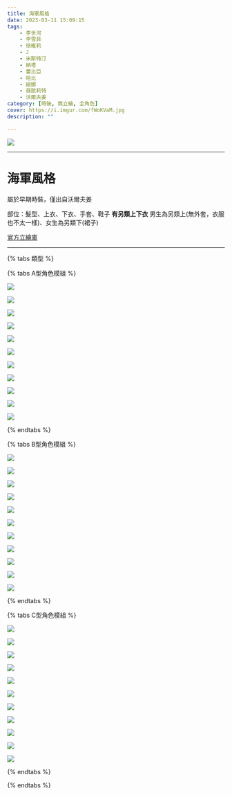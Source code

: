 ```yaml
---
title: 海軍風格
date: 2023-03-11 15:09:15
tags:
    - 李世河
    - 李雪菲
    - 徐維莉
    - J
    - 米斯特汀
    - 納塔
    - 蕾比亞
    - 哈比
    - 緹娜
    - 薇歐莉特
    - 沃爾夫姜
category: [時裝, 無立繪, 全角色]
cover: https://i.imgur.com/fWoKVaM.jpg
description: ""

---
```


![](https://i.imgur.com/fWoKVaM.jpg)

---

# 海軍風格

屬於早期時裝，僅出自沃爾夫姜

部位：髮型、上衣、下衣、手套、鞋子
**有另類上下衣**
男生為另類上(無外套，衣服也不太一樣)、女生為另類下(裙子)

[官方立繪庫](https://closers.nexon.com/Pds/FanSiteKit)

---

{% tabs 類型 %}
<!-- tab 模組A型-->
{% tabs A型角色模組 %}
<!-- tab 李世河(Seha)-->
[![](https://i.imgur.com/SYIinul.png)](https://i.imgur.com/SYIinul.png)
<!-- endtab -->
<!-- tab 李雪菲(Seulbi)-->
[![](https://i.imgur.com/nq3WaA4.png)](https://i.imgur.com/nq3WaA4.png)
<!-- endtab -->
<!-- tab 徐維莉(Yuri)-->
[![](https://i.imgur.com/3LsiRbN.png)](https://i.imgur.com/3LsiRbN.png)
<!-- endtab -->
<!-- tab J-->
[![](https://i.imgur.com/17Dei3C.png)](https://i.imgur.com/17Dei3C.png)
<!-- endtab -->
<!-- tab 米斯特汀(Tein)-->
[![](https://i.imgur.com/RdrSxBJ.png)](https://i.imgur.com/RdrSxBJ.png)
<!-- endtab -->
<!-- tab 納塔(Nata)-->
[![](https://i.imgur.com/S6M4XWf.png)](https://i.imgur.com/S6M4XWf.png)
<!-- endtab -->
<!-- tab 蕾比雅(Levia)-->
[![](https://i.imgur.com/HAtTIVD.png)](https://i.imgur.com/HAtTIVD.png)
<!-- endtab -->
<!-- tab 哈比(Harpy)-->
[![](https://i.imgur.com/D87aE4s.png)](https://i.imgur.com/D87aE4s.png)
<!-- endtab -->
<!-- tab 緹娜(Tina)-->
[![](https://i.imgur.com/B5RfDgL.png)](https://i.imgur.com/B5RfDgL.png)
<!-- endtab -->
<!-- tab 薇歐莉特(Violet)-->
[![](https://i.imgur.com/rSNa45G.png)](https://i.imgur.com/rSNa45G.png)
<!-- endtab -->
<!-- tab 沃爾夫姜(Wolfgang)-->
[![](https://i.imgur.com/5OYuoS9.png)](https://i.imgur.com/5OYuoS9.png)
<!-- endtab -->
{% endtabs %}
<!-- endtab -->

<!-- tab 模組B型-->
{% tabs B型角色模組 %}
<!-- tab 李世河(Seha)-->
[![](https://i.imgur.com/98NjOJw.png)](https://i.imgur.com/98NjOJw.png)
<!-- endtab -->
<!-- tab 李雪菲(Seulbi)-->
[![](https://i.imgur.com/4hmgy67.png)](https://i.imgur.com/4hmgy67.png)
<!-- endtab -->
<!-- tab 徐維莉(Yuri)-->
[![](https://i.imgur.com/LtEpsYP.png)](https://i.imgur.com/LtEpsYP.png)
<!-- endtab -->
<!-- tab J-->
[![](https://i.imgur.com/MUc5IRk.png)](https://i.imgur.com/MUc5IRk.png)
<!-- endtab -->
<!-- tab 米斯特汀(Tein)-->
[![](https://i.imgur.com/CVRZsQX.png)](https://i.imgur.com/CVRZsQX.png)
<!-- endtab -->
<!-- tab 納塔(Nata)-->
[![](https://i.imgur.com/SBgDNeh.png)](https://i.imgur.com/SBgDNeh.png)
<!-- endtab -->
<!-- tab 蕾比雅(Levia)-->
[![](https://i.imgur.com/iBNLkgL.png)](https://i.imgur.com/iBNLkgL.png)
<!-- endtab -->
<!-- tab 哈比(Harpy)-->
[![](https://i.imgur.com/P3IpD3H.png)](https://i.imgur.com/P3IpD3H.png)
<!-- endtab -->
<!-- tab 緹娜(Tina)-->
[![](https://i.imgur.com/x2x2VHU.png)](https://i.imgur.com/x2x2VHU.png)
<!-- endtab -->
<!-- tab 薇歐莉特(Violet)-->
[![](https://i.imgur.com/xYg65Wk.png)](https://i.imgur.com/xYg65Wk.png)
<!-- endtab -->
<!-- tab 沃爾夫姜(Wolfgang)-->
[![](https://i.imgur.com/3ySu16I.png)](https://i.imgur.com/3ySu16I.png)
<!-- endtab -->
{% endtabs %}
<!-- endtab -->

<!-- tab 模組C型-->
{% tabs C型角色模組 %}
<!-- tab 李世河(Seha)-->
[![](https://i.imgur.com/HYbsSjr.png)](https://i.imgur.com/HYbsSjr.png)
<!-- endtab -->
<!-- tab 李雪菲(Seulbi)-->
[![](https://i.imgur.com/Ld24PoB.png)](https://i.imgur.com/Ld24PoB.png)
<!-- endtab -->
<!-- tab 徐維莉(Yuri)-->
[![](https://i.imgur.com/FeaK7at.png)](https://i.imgur.com/FeaK7at.png)
<!-- endtab -->
<!-- tab J-->
[![](https://i.imgur.com/8EKgSHR.png)](https://i.imgur.com/8EKgSHR.png)
<!-- endtab -->
<!-- tab 米斯特汀(Tein)-->
[![](https://i.imgur.com/KMTkWCj.png)](https://i.imgur.com/KMTkWCj.png)
<!-- endtab -->
<!-- tab 納塔(Nata)-->
[![](https://i.imgur.com/NHQqDPU.png)](https://i.imgur.com/NHQqDPU.png)
<!-- endtab -->
<!-- tab 蕾比雅(Levia)-->
[![](https://i.imgur.com/VzFUHR0.png)](https://i.imgur.com/VzFUHR0.png)
<!-- endtab -->
<!-- tab 哈比(Harpy)-->
[![](https://i.imgur.com/yOAHs8n.png)](https://i.imgur.com/yOAHs8n.png)
<!-- endtab -->
<!-- tab 緹娜(Tina)-->
[![](https://i.imgur.com/qfuALV0.png)](https://i.imgur.com/qfuALV0.png)
<!-- endtab -->
<!-- tab 薇歐莉特(Violet)-->
[![](https://i.imgur.com/8cveJwh.png)](https://i.imgur.com/8cveJwh.png)
<!-- endtab -->
<!-- tab 沃爾夫姜(Wolfgang)-->
[![](https://i.imgur.com/ja6TnTx.png)](https://i.imgur.com/ja6TnTx.png)
<!-- endtab -->
{% endtabs %}
<!-- endtab -->

{% endtabs %}
